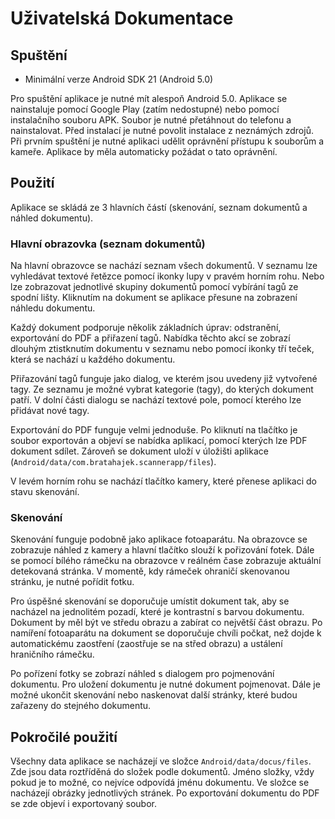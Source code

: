 # Uživatelská Dokumentace
## Spuštění
- Minimální verze Android SDK 21 (Android 5.0)

Pro spuštění aplikace je nutné mít alespoň Android 5.0. Aplikace se nainstaluje pomocí Google Play (zatím nedostupné) nebo pomocí instalačního souboru APK. Soubor je nutné přetáhnout do telefonu a nainstalovat. Před instalací je nutné povolit instalace z neznámých zdrojů. Při prvním spuštění je nutné aplikaci udělit oprávnění přístupu k souborům a kameře. Aplikace by měla automaticky požádat o tato oprávnění.

## Použití
Aplikace se skládá ze 3 hlavních částí (skenování, seznam dokumentů a náhled dokumentu).

### Hlavní obrazovka (seznam dokumentů)
Na hlavní obrazovce se nachází seznam všech dokumentů. V seznamu lze vyhledávat textové řetězce pomocí ikonky lupy v pravém horním rohu. Nebo lze zobrazovat jednotlivé skupiny dokumentů pomocí vybírání tagů ze spodní lišty. Kliknutím na dokument se aplikace přesune na zobrazení náhledu dokumentu.

Každý dokument podporuje několik základních úprav: odstranění, exportování do PDF a přiřazení tagů. Nabídka těchto akcí se zobrazí dlouhým ztistknutím dokumentu v seznamu nebo pomocí ikonky tří teček, která se nachází u každého dokumentu.

Přiřazování tagů funguje jako dialog, ve kterém jsou uvedeny již vytvořené tagy. Ze seznamu je možné vybrat kategorie (tagy), do kterých dokument patří. V dolní části dialogu se nachází textové pole, pomocí kterého lze přidávat nové tagy.

Exportování do PDF funguje velmi jednoduše. Po kliknutí na tlačítko je soubor exportován a objeví se nabídka aplikací, pomocí kterých lze PDF dokument sdílet. Zároveň se dokument uloží v úložišti aplikace (`Android/data/com.bratahajek.scannerapp/files`).

V levém horním rohu se nachází tlačítko kamery, které přenese aplikaci do stavu skenování.

### Skenování
Skenování funguje podobně jako aplikace fotoaparátu. Na obrazovce se zobrazuje náhled z kamery a hlavní tlačítko slouží k pořizování fotek. Dále se pomocí bílého rámečku na obrazovce v reálném čase zobrazuje aktuální detekovaná stránka. V momentě, kdy rámeček ohraničí skenovanou stránku, je nutné pořídit fotku.

Pro úspěšné skenování se doporučuje umístit dokument tak, aby se nacházel na jednolitém pozadí, které je kontrastní s barvou dokumentu. Dokument by měl být ve středu obrazu a zabírat co největší část obrazu. Po namíření fotoaparátu na dokument se doporučuje chvíli počkat, než dojde k automatickému zaostření (zaostřuje se na střed obrazu) a ustálení hraničního rámečku.

Po pořízení fotky se zobrazí náhled s dialogem pro pojmenování dokumentu. Pro uložení dokumentu je nutné dokument pojmenovat. Dále je možné ukončit skenování nebo naskenovat další stránky, které budou zařazeny do stejného dokumentu.

## Pokročilé použití
Všechny data aplikace se nacházejí ve složce `Android/data/docus/files`. Zde jsou data roztříděná do složek podle dokumentů. Jméno složky, vždy pokud je to možné, co nejvíce odpovídá jménu dokumentu. Ve složce se nacházejí obrázky jednotlivých stránek. Po exportování dokumentu do PDF se zde objeví i exportovaný soubor.
